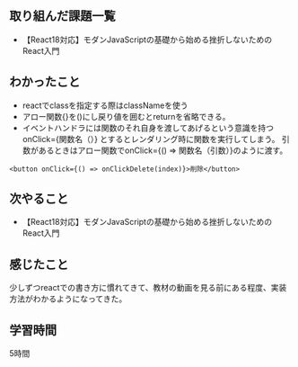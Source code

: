 ## 取り組んだ課題一覧
  - 【React18対応】モダンJavaScriptの基礎から始める挫折しないためのReact入門
    
## わかったこと
- reactでclassを指定する際はclassNameを使う
- アロー関数{}を()にし戻り値を囲むとreturnを省略できる。
- イベントハンドラには関数のそれ自身を渡してあげるという意識を持つ
   onClick={関数名（）} とするとレンダリング時に関数を実行してしまう。
   引数があるときはアロー関数でonClick={() => 関数名（引数）}のように渡す。
```
<button onClick={() => onClickDelete(index)}>削除</button>
```

## 次やること
 - 【React18対応】モダンJavaScriptの基礎から始める挫折しないためのReact入門


    
## 感じたこと
少しずつreactでの書き方に慣れてきて、教材の動画を見る前にある程度、実装方法がわかるようになってきた。

## 学習時間
5時間

